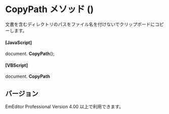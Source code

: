 # CopyPath メソッド ()

文書を含むディレクトリのパスをファイル名を付けないでクリップボードにコピーします。

#### \[JavaScript\]

document. **CopyPath**();

#### \[VBScript\]

document. **CopyPath**

## バージョン

EmEditor Professional Version 4.00 以上で利用できます。